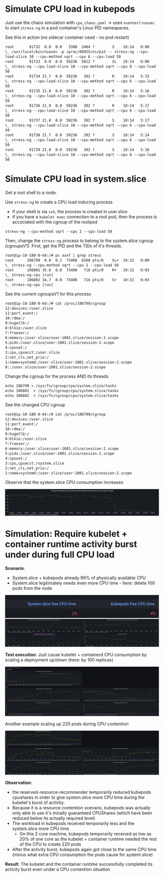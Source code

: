 # Simulate CPU load in kubepods

Just use the chaos simulation with  `cpu_chaos.yaml` -> uses `nsenter`/ `nsexec` to start `stress-ng` in a pod container's Linux PID namespaces.

See this in action (no sidecar container used - no pod restart)

```
root       91732  0.0  0.0   3388  2464 ?        S    10:14   0:00      \_ /usr/local/bin/nsexec -p /proc/88935/ns/pid -- stress-ng --cpu-load-slice 10 --cpu-method sqrt --cpu 6 --cpu-load 50
root       91733  0.0  0.0  59236  5812 ?        SL   10:14   0:00          \_ stress-ng --cpu-load-slice 10 --cpu-method sqrt --cpu 6 --cpu-load 50
root       91734 21.7  0.0  59236   392 ?        R    10:14   5:15              \_ stress-ng --cpu-load-slice 10 --cpu-method sqrt --cpu 6 --cpu-load 50
root       91735 21.8  0.0  59236   392 ?        R    10:14   5:16              \_ stress-ng --cpu-load-slice 10 --cpu-method sqrt --cpu 6 --cpu-load 50
root       91736 21.9  0.0  59236   392 ?        R    10:14   5:17              \_ stress-ng --cpu-load-slice 10 --cpu-method sqrt --cpu 6 --cpu-load 50
root       91737 21.8  0.0  59236   392 ?        S    10:14   5:17              \_ stress-ng --cpu-load-slice 10 --cpu-method sqrt --cpu 6 --cpu-load 50
root       91738 21.7  0.0  59236   392 ?        S    10:14   5:14              \_ stress-ng --cpu-load-slice 10 --cpu-method sqrt --cpu 6 --cpu-load 50
root       91739 21.8  0.0  59236   392 ?        S    10:14   5:16              \_ stress-ng --cpu-load-slice 10 --cpu-method sqrt --cpu 6 --cpu-load 50
```


# Simulate CPU load in system.slice

Get a root shell to a node.

Use `stress-ng` to create a CPU load inducing process
- if your shell is via `ssh`, the process is created in user.slice 
- if you have a `kubelet exec` connection to a root pod, then the process is accociated with the cgroup of the rootpod

```
stress-ng --cpu-method sqrt --cpu 2 --cpu-load 50
```



Then, change the `stress-ng` process to belong to the system.slice cgroup (cgroupsV1).
First, get the PID and the TIDs of it's threads.
```
root@ip-10-180-0-64:/# ps auxf | grep stress
root      106799  0.0  0.1  73408  8360 pts/0    SL+  10:32   0:00                          \_ stress-ng --cpu-method sqrt --cpu 2 --cpu-load 50
root      106801 35.6  0.0  73408   716 pts/0    R+   10:32   0:03                              \_ stress-ng-cpu [run]
root      106802 34.7  0.0  73408   716 pts/0    S+   10:32   0:03                              \_ stress-ng-cpu [run]
```

See the current cgroupsV1 for this process
```
root@ip-10-180-0-64:/# cat /proc/106799/cgroup
12:devices:/user.slice
11:perf_event:/
10:rdma:/
9:hugetlb:/
8:blkio:/user.slice
7:freezer:/
6:memory:/user.slice/user-1001.slice/session-2.scope
5:pids:/user.slice/user-1001.slice/session-2.scope
4:cpuset:/
3:cpu,cpuacct:/user.slice
2:net_cls,net_prio:/
1:name=systemd:/user.slice/user-1001.slice/session-2.scope
0::/user.slice/user-1001.slice/session-2.scope
```

Change the cgroup for the process AND its threads

```
echo 106799 > /sys/fs/cgroup/cpu/system.slice/tasks
echo 106801  > /sys/fs/cgroup/cpu/system.slice/tasks
echo 106802  > /sys/fs/cgroup/cpu/system.slice/tasks
```

See the changed CPU cgroup

```
root@ip-10-180-0-64:/# cat /proc/106799/cgroup
12:devices:/user.slice
11:perf_event:/
10:rdma:/
9:hugetlb:/
8:blkio:/user.slice
7:freezer:/
6:memory:/user.slice/user-1001.slice/session-2.scope
5:pids:/user.slice/user-1001.slice/session-2.scope
4:cpuset:/
3:cpu,cpuacct:/system.slice
2:net_cls,net_prio:/
1:name=systemd:/user.slice/user-1001.slice/session-2.scope
```

Observe that the system.slice CPU consumption increases

![img.png](img.png)

# Simulation: Require kubelet + container runtime activity burst under during full CPU load

**Scenario**: 
- System.slice + kubepods already 99% of physically available CPU
- System.slice legitimately needs even more CPU time - here: delete 100 pods from the node

![img_2.png](img_2.png)
![img_1.png](img_1.png)

**Test execution**: Just cause kubelet + containerd CPU consumption by scaling a deployment up/down (here: by 100 replicas)

![img_4.png](img_4.png)

Another example scaling up 220 pods during CPU contention

![img_5.png](img_5.png)

**Observation**: 
- the reserved-resource-recommender temporarily reduced kubepods cpushares in order to give system.slice more CPU time during the kubelet's burst of activity.
- Because it is a resource contention scenario, kubepods was actually only able to use it's minally guaranteed CPUShares (which have been reduced below its actually required level)
- The workload in kubepods received temporarily less and the system.slice more CPU time
  - On this 2 core machine, kubepods temporarily received as low as 20% of one core as the kubelet + container runtime needed the rest of the CPU to create 220 pods
- After the activity burst, kubepods again got close to the same CPU time (minus what extra CPU consumption the pods cause for system.slice)

**Result**: The kubelet and the container runtime successfully completed its acticity burst even under a CPU contention situation

